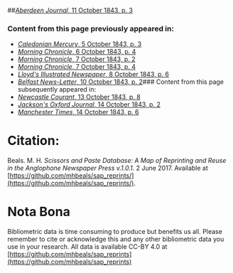 ##[*Aberdeen Journal*, 11 October 1843, p. 3](https://mhbeals.github.io/sap_html/Aberdeen-Journal/Aberdeen-Journal-11-October-1843-p-3)

### Content from this page previously appeared in:
+ [*Caledonian Mercury*, 5 October 1843, p. 3](https://mhbeals.github.io/sap_html/Caledonian-Mercury/Caledonian-Mercury-5-October-1843-p-3)
+ [*Morning Chronicle*, 6 October 1843, p. 4](https://mhbeals.github.io/sap_html/Morning-Chronicle/Morning-Chronicle-6-October-1843-p-4)
+ [*Morning Chronicle*, 7 October 1843, p. 2](https://mhbeals.github.io/sap_html/Morning-Chronicle/Morning-Chronicle-7-October-1843-p-2)
+ [*Morning Chronicle*, 7 October 1843, p. 4](https://mhbeals.github.io/sap_html/Morning-Chronicle/Morning-Chronicle-7-October-1843-p-4)
+ [*Lloyd's Illustrated Newspaper*, 8 October 1843, p. 6](https://mhbeals.github.io/sap_html/Lloyd's-Illustrated-Newspaper/Lloyd's-Illustrated-Newspaper-8-October-1843-p-6)
+ [*Belfast News-Letter*, 10 October 1843, p. 2](https://mhbeals.github.io/sap_html/Belfast-News-Letter/Belfast-News-Letter-10-October-1843-p-2)### Content from this page subsequently appeared in:
+ [*Newcastle Courant*, 13 October 1843, p. 8](https://mhbeals.github.io/sap_html/Newcastle-Courant/Newcastle-Courant-13-October-1843-p-8)
+ [*Jackson's Oxford Journal*, 14 October 1843, p. 2](https://mhbeals.github.io/sap_html/Jackson's-Oxford-Journal/Jackson's-Oxford-Journal-14-October-1843-p-2)
+ [*Manchester Times*, 14 October 1843, p. 6](https://mhbeals.github.io/sap_html/Manchester-Times/Manchester-Times-14-October-1843-p-6)
                    
# Citation: 

Beals. M. H. *Scissors and Paste Database: A Map of Reprinting and Reuse in the Anglophone Newspaper Press v.1.0.1.* 2 June 2017. Available at [https://github.com/mhbeals/sap_reprints/](https://github.com/mhbeals/sap_reprints/). 
                    
# Nota Bona

Bibliometric data is time consuming to produce but benefits us all. Please remember to cite or acknowledge this and any other bibliometric data you use in your research. All data is available CC-BY 4.0 at [https://github.com/mhbeals/sap_reprints](https://github.com/mhbeals/sap_reprints)